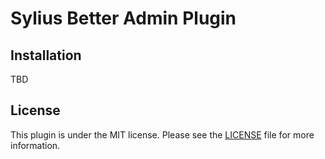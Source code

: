 # Sylius Better Admin Plugin



## Installation

TBD

## License

This plugin is under the MIT license.
Please see the [LICENSE](LICENSE) file for more information.
